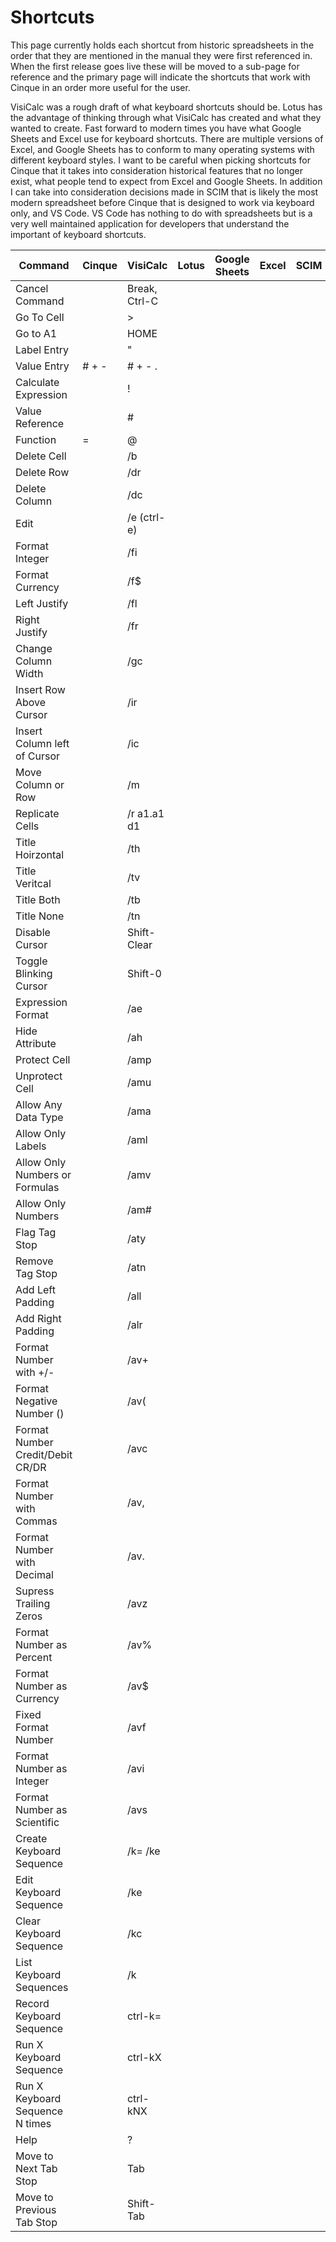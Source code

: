 # Shortcuts

This page currently holds each shortcut from historic spreadsheets in the order that they are mentioned in the manual they were first referenced in. When the first release goes live these will be moved to a sub-page for reference and the primary page will indicate the shortcuts that work with Cinque in an order more useful for the user.

VisiCalc was a rough draft of what keyboard shortcuts should be. Lotus has the advantage of thinking through what VisiCalc has created and what they wanted to create. Fast forward to modern times you have what Google Sheets and Excel use for keyboard shortcuts. There are multiple versions of Excel, and Google Sheets has to conform to many operating systems with different keyboard styles. I want to be careful when picking shortcuts for Cinque that it takes into consideration historical features that no longer exist, what people tend to expect from Excel and Google Sheets. In addition I can take into consideration decisions made in SCIM that is likely the most modern spreadsheet before Cinque that is designed to work via keyboard only, and VS Code. VS Code has nothing to do with spreadsheets but is a very well maintained application for developers that understand the important of keyboard shortcuts.

| Command                          | Cinque | VisiCalc      | Lotus | Google Sheets | Excel | SCIM | VS-Code |
| -------------------------------- | ------ | ------------- | ----- | ------------- | ----- | ---- | ------- |
| Cancel Command                   |        | Break, Ctrl-C |       |               |       |      |         |
| Go To Cell                       |        | >             |       |               |       |      |         |
| Go to A1                         |        | HOME          |       |               |       |      |         |
| Label Entry                      |        | "             |       |               |       |      |         |
| Value Entry                      | # + -  | # + - .       |       |               |       |      |         |
| Calculate Expression             |        | !             |       |               |       |      |         |
| Value Reference                  |        | #             |       |               |       |      |         |
| Function                         | =      | @             |       |               |       |      |         |
| Delete Cell                      |        | /b            |       |               |       |      |         |
| Delete Row                       |        | /dr           |       |               |       |      |         |
| Delete Column                    |        | /dc           |       |               |       |      |         |
| Edit                             |        | /e (ctrl-e)   |       |               |       |      |         |
| Format Integer                   |        | /fi           |       |               |       |      |         |
| Format Currency                  |        | /f\$          |       |               |       |      |         |
| Left Justify                     |        | /fl           |       |               |       |      |         |
| Right Justify                    |        | /fr           |       |               |       |      |         |
| Change Column Width              |        | /gc           |       |               |       |      |         |
| Insert Row Above Cursor          |        | /ir           |       |               |       |      |         |
| Insert Column left of Cursor     |        | /ic           |       |               |       |      |         |
| Move Column or Row               |        | /m            |       |               |       |      |         |
| Replicate Cells                  |        | /r a1.a1 d1   |       |               |       |      |         |
| Title Hoirzontal                 |        | /th           |       |               |       |      |         |
| Title Veritcal                   |        | /tv           |       |               |       |      |         |
| Title Both                       |        | /tb           |       |               |       |      |         |
| Title None                       |        | /tn           |       |               |       |      |         |
| Disable Cursor                   |        | Shift-Clear   |       |               |       |      |         |
| Toggle Blinking Cursor           |        | Shift-0       |       |               |       |      |         |
| Expression Format                |        | /ae           |       |               |       |      |         |
| Hide Attribute                   |        | /ah           |       |               |       |      |         |
| Protect Cell                     |        | /amp          |       |               |       |      |         |
| Unprotect Cell                   |        | /amu          |       |               |       |      |         |
| Allow Any Data Type              |        | /ama          |       |               |       |      |         |
| Allow Only Labels                |        | /aml          |       |               |       |      |         |
| Allow Only Numbers or Formulas   |        | /amv          |       |               |       |      |         |
| Allow Only Numbers               |        | /am#          |       |               |       |      |         |
| Flag Tag Stop                    |        | /aty          |       |               |       |      |         |
| Remove Tag Stop                  |        | /atn          |       |               |       |      |         |
| Add Left Padding                 |        | /all          |       |               |       |      |         |
| Add Right Padding                |        | /alr          |       |               |       |      |         |
| Format Number with +/-           |        | /av+          |       |               |       |      |         |
| Format Negative Number ()        |        | /av\(         |       |               |       |      |         |
| Format Number Credit/Debit CR/DR |        | /avc          |       |               |       |      |         |
| Format Number with Commas        |        | /av,          |       |               |       |      |         |
| Format Number with Decimal       |        | /av.          |       |               |       |      |         |
| Supress Trailing Zeros           |        | /avz          |       |               |       |      |         |
| Format Number as Percent         |        | /av%          |       |               |       |      |         |
| Format Number as Currency        |        | /av\$         |       |               |       |      |         |
| Fixed Format Number              |        | /avf          |       |               |       |      |         |
| Format Number as Integer         |        | /avi          |       |               |       |      |         |
| Format Number as Scientific      |        | /avs          |       |               |       |      |         |
| Create Keyboard Sequence         |        | /k= /ke       |       |               |       |      |         |
| Edit Keyboard Sequence           |        | /ke           |       |               |       |      |         |
| Clear Keyboard Sequence          |        | /kc           |       |               |       |      |         |
| List Keyboard Sequences          |        | /k            |       |               |       |      |         |
| Record Keyboard Sequence         |        | ctrl-k=       |       |               |       |      |         |
| Run X Keyboard Sequence          |        | ctrl-kX       |       |               |       |      |         |
| Run X Keyboard Sequence N times  |        | ctrl-kNX      |       |               |       |      |         |
| Help                             |        | ?             |       |               |       |      |         |
| Move to Next Tab Stop            |        | Tab           |       |               |       |      |         |
| Move to Previous Tab Stop        |        | Shift-Tab     |       |               |       |      |         |
